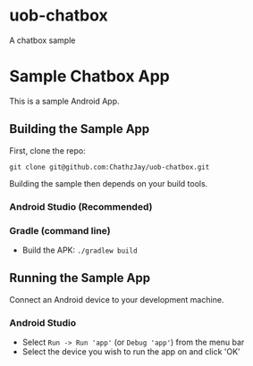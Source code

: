 # uob-chatbox
A chatbox sample

Sample Chatbox App
=============================

This is a sample Android App.

## Building the Sample App

First, clone the repo:

`git clone git@github.com:ChathzJay/uob-chatbox.git`

Building the sample then depends on your build tools.

### Android Studio (Recommended)

### Gradle (command line)

* Build the APK: `./gradlew build`

## Running the Sample App

Connect an Android device to your development machine.

### Android Studio

* Select `Run -> Run 'app'` (or `Debug 'app'`) from the menu bar
* Select the device you wish to run the app on and click 'OK'

